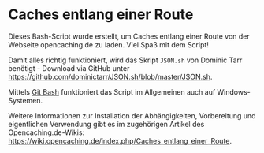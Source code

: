 # Caches entlang einer Route

Dieses Bash-Script wurde erstellt, um Caches entlang einer Route von der Webseite opencaching.de zu laden.
Viel Spaß mit dem Script!

Damit alles richtig funktioniert, wird das Skript `JSON.sh` von Dominic Tarr benötigt - Download via GitHub unter https://github.com/dominictarr/JSON.sh/blob/master/JSON.sh.

Mittels [Git Bash](https://git-scm.com/) funktioniert das Script im Allgemeinen auch auf Windows-Systemen.

Weitere Informationen zur Installation der Abhängigkeiten, Vorbereitung und eigentlichen Verwendung gibt es im zugehörigen Artikel des Opencaching.de-Wikis: https://wiki.opencaching.de/index.php/Caches_entlang_einer_Route.
